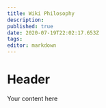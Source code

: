 ```yaml
---
title: Wiki Philosophy
description: 
published: true
date: 2020-07-19T22:02:17.653Z
tags: 
editor: markdown
---
```


# Header
Your content here